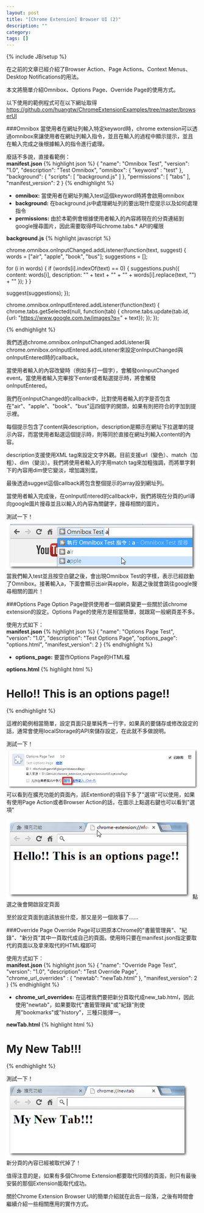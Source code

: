 ```yaml
---
layout: post
title: "[Chrome Extension] Browser UI (2)"
description: ""
category: 
tags: []
---
```

{% include JB/setup %}

在之前的文章已經介紹了Browser Action、Page Actions、Context Menus、Desktop Notifications的用法。

本文將簡單介紹Omnibox、Options Page、Override Page的使用方式。
<!--more-->
以下使用的範例程式可在以下網址取得   
<https://github.com/huangtw/ChromeExtensionExamples/tree/master/browserUI>

###Omnibox
當使用者在網址列輸入特定keyword時，chrome extension可以透過omnibox來讓使用者在網址列輸入指令，並且在輸入的過程中顯示提示，並且在輸入完成之後根據輸入的指令進行處理。

廢話不多說，直接看範例：   
**manifest.json**
{% highlight json %}
{
  "name": "Omnibox Test",
  "version": "1.0",
  "description": "Test Omnibox",
  "omnibox": {
    "keyword" : "test"
  },
  "background": {
    "scripts": [
      "background.js"
    ]
  },
  "permissions": [
    "tabs"
  ],
  "manifest_version": 2
}
{% endhighlight %}

- **omnibox:** 當使用者在網址列輸入test這個keyword時將會啟用omnibox
- **background:** 在background.js中處理網址列的要出現什麼提示以及如何處理指令
- **permissions:** 由於本範例會根據使用者輸入的內容將現在的分頁連結到google搜尋圖片，因此需要取得呼叫chrome.tabs.* API的權限

**background.js**
{% highlight javascript %}

chrome.omnibox.onInputChanged.addListener(function(text, suggest) {
  words = ["air", "apple", "book", "bus"];
  suggestions = [];

  for (i in words) {
    if (words[i].indexOf(text) == 0) {
      suggestions.push({
        content: words[i],
        description: "<match>" + text + "</match>" + "<dim>" + words[i].replace(text, "") + "</dim>"
      });
    }
  }

  suggest(suggestions);
});

chrome.omnibox.onInputEntered.addListener(function(text) {
  chrome.tabs.getSelected(null, function(tab) {
    chrome.tabs.update(tab.id, {url: "https://www.google.com.tw/images?q=" + text});
  });
});

{% endhighlight %}

我們透過chrome.omnibox.onInputChanged.addListener與chrome.omnibox.onInputEntered.addListener來設定onInputChanged與onInputEntered時的callback。

當使用者輸入的內容改變時（例如多打一個字），會觸發onInputChanged event。當使用者輸入完畢按下enter或者點選提示時，將會觸發onInputEntered。

我們在onInputChanged的callback中，比對使用者輸入的字是否包含在"air"、"apple"、"book"、"bus"這四個字的開頭，如果有則把符合的字加到提示裡。

每個提示包含了content與description，description是顯示在網址下拉選單的提示內容，而當使用者點選這個提示時，則等同於直接在網址列輸入content的內容。

description支援使用XML tag來設定文字外觀。目前支援url（變色）、match（加粗）、dim（變淡）。我們將使用者輸入的字用match tag來加粗強調，而將單字剩下的內容用dim使它變淡，增加識別度。

最後透過suggest這個callback將包含整個提示的array設到網址列。

當使用者輸入完成後，在onInputEntered的callback中，我們將現在分頁的url導向google圖片搜尋並且以輸入的內容為關鍵字，搜尋相關的圖片。

測試一下！   
<img src="/images/chrome_extension_browser_ui_2/omnibox.jpg"/>   
當我們輸入test並且按空白鍵之後，會出現Omnibox Test的字樣，表示已經啟動了Omnibox。接著輸入a，下面會顯示出air與apple，點選之後就會跳往google搜尋相關的圖片！

###Options Page
Option Page提供使用者一個網頁變更一些關於該chrome extension的設定。Options Page的使用方是相當簡單，就跟寫一般網頁差不多。

使用方式如下：   
**manifest.json**
{% highlight json %}
{
  "name": "Options Page Test",
  "version": "1.0",
  "description": "Test Options Page",
  "options_page": "options.html",
  "manifest_version": 2
}
{% endhighlight %}

- **options_page:** 要當作Options Page的HTML檔

**options.html**
{% highlight html %}
<h1>Hello!! This is an options page!!</h1>
{% endhighlight %}

這裡的範例相當簡單，設定頁面只是單純秀一行字，如果真的要儲存或修改設定的話，通常會使用localStorage的API來儲存設定，在此就不多做說明。

測試一下！   
<img src="/images/chrome_extension_browser_ui_2/options_page_1.jpg"/>   
可以看到在擴充功能的頁面內，該Extention的項目下多了"選項"可以使用，如果有使用Page Action或者Browser Action的話，在圖示上點選右鍵也可以看到"選項"

<img src="/images/chrome_extension_browser_ui_2/options_page_2.jpg"/>   
點選之後會開啟設定頁面

至於設定頁面到底該放些什麼，那又是另一個故事了......

###Override Page
Override Page可以把原本Chrome的"書籤管理員"、"紀錄"、"新分頁"其中一頁取代成自己的頁面。使用時只要在manifest.json指定要取代的頁面以及拿來取代的HTML檔即可

使用方式如下：   
**manifest.json**
{% highlight json %}
{
  "name": "Override Page Test",
  "version": "1.0",
  "description": "Test Override Page",
  "chrome_url_overrides" : {
    "newtab": "newTab.html"
  },
  "manifest_version": 2
}
{% endhighlight %}

- **chrome_url_overrides:** 在這裡我們要把新分頁取代成new_tab.html，因此使用"newtab"，如果要取代"書籤管理員"或"紀錄"則使用"bookmarks"或"history"，三種只能擇一。

**newTab.html**
{% highlight html %}
<h1>My New Tab!!!</h1>
{% endhighlight %}

測試一下！   
<img src="/images/chrome_extension_browser_ui_2/override_page.jpg"/>   
新分頁的內容已經被取代掉了！

值得注意的是，如果有多個Chrome Extension都要取代同樣的頁面，則只有最後安裝的那個Extension能取代成功。

關於Chrome Extension Browser UI的簡單介紹就在此告一段落，之後有時間會繼續介紹一些相關應用的實作方式。